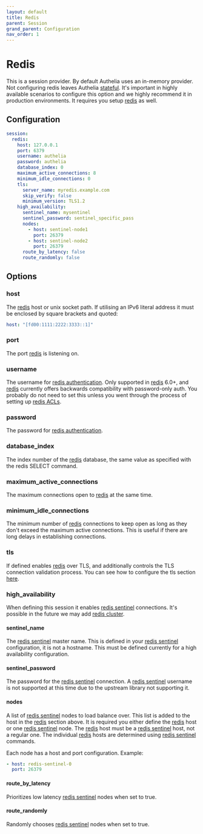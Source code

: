 ```yaml
---
layout: default
title: Redis
parent: Session
grand_parent: Configuration
nav_order: 1
---
```


# Redis

This is a session provider. By default Authelia uses an in-memory provider. Not configuring redis leaves Authelia
[stateful](../../features/statelessness.md). It's important in highly available scenarios to configure this option and
we highly recommend it in production environments. It requires you setup [redis] as well.

## Configuration

```yaml
session:
  redis:
    host: 127.0.0.1
    port: 6379
    username: authelia
    password: authelia
    database_index: 0
    maximum_active_connections: 8
    minimum_idle_connections: 0
    tls:
      server_name: myredis.example.com
      skip_verify: false
      minimum_version: TLS1.2
    high_availability:
      sentinel_name: mysentinel
      sentinel_password: sentinel_specific_pass
      nodes:
        - host: sentinel-node1
          port: 26379
        - host: sentinel-node2
          port: 26379
      route_by_latency: false
      route_randomly: false
```

## Options

### host

The [redis] host or unix socket path. If utilising an IPv6 literal address it must be enclosed by square brackets and
quoted:
```yaml
host: "[fd00:1111:2222:3333::1]"
```

### port

The port [redis] is listening on.

### username

The username for [redis authentication](https://redis.io/commands/auth). Only supported in [redis] 6.0+, and [redis]
currently offers backwards compatibility with password-only auth. You probably do not need to set this unless you went
through the process of setting up [redis ACLs](https://redis.io/topics/acl).

### password

The password for [redis authentication](https://redis.io/commands/auth).

### database_index

The index number of the [redis] database, the same value as specified with the redis SELECT command.

### maximum_active_connections

The maximum connections open to [redis] at the same time.

### minimum_idle_connections

The minimum number of [redis] connections to keep open as long as they don't exceed the maximum active connections. This
is useful if there are long delays in establishing connections.

### tls

If defined enables [redis] over TLS, and additionally controls the TLS connection validation process. You can see how to 
configure the tls section [here](../index.md#tls-configuration).

### high_availability

When defining this session it enables [redis sentinel] connections. It's possible in
the future we may add [redis cluster](https://redis.io/topics/cluster-tutorial).

#### sentinel_name

The [redis sentinel] master name. This is defined in your [redis sentinel] configuration, it is not a hostname. This
must be defined currently for a high availability configuration.

#### sentinel_password

The password for the [redis sentinel] connection. A [redis sentinel] username is not supported at this time due to the 
upstream library not supporting it. 

#### nodes

A list of [redis sentinel] nodes to load balance over. This list is added to the host in the [redis] section above. It 
is required you either define the [redis] host or one [redis sentinel] node. The [redis] host must be a [redis sentinel]
host, not a regular one. The individual [redis] hosts are determined using [redis sentinel] commands.

Each node has a host and port configuration. Example:

```yaml
- host: redis-sentinel-0
  port: 26379
```

#### route_by_latency

Prioritizes low latency [redis sentinel] nodes when set to true.

#### route_randomly

Randomly chooses [redis sentinel] nodes when set to true.

[redis]: https://redis.io
[redis sentinel]: https://redis.io/topics/sentinel